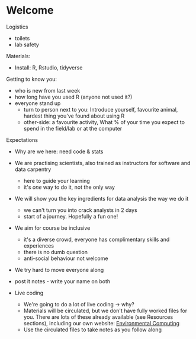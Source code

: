 
# Welcome

Logistics

- toilets
- lab safety

Materials:

- Install: R, Rstudio, tidyverse

Getting to know you:

- who is new from last week
- how long have you used R (anyone not used it?)
- everyone stand up
	- turn to person next to you: Introduce yourself, favourite animal, hardest thing you've found about using R
	- other-side: a favourite activity, What % of your time you expect to spend in the field/lab or at the computer


Expectations

- Why are we here: need code & stats

- We are practising scientists, also trained as instructors for software and data carpentry
  - here to guide your learning
  - it's *one* way to do it, not the only way

- We will show you the key ingredients for data analysis the way we do it
  - we can't turn you into crack analysts in 2 days
  - start of a journey. Hopefully a fun one!

- We aim for course be inclusive
  - it's a diverse crowd, everyone has complimentary skills and experiences
  - there is no dumb question
  - anti-social behaviour not welcome

- We try hard to move everyone along

- post it notes - write your name on both

- Live coding
  - We're going to do a lot of live coding -> why?
  - Materials will be circulated, but we don't have fully worked files for you. There are lots of these already available (see Resources sections), including our own website: [Environmental Computing](http://environmentalcomputing.net/) 
  - Use the circulated files to take notes as you follow along
